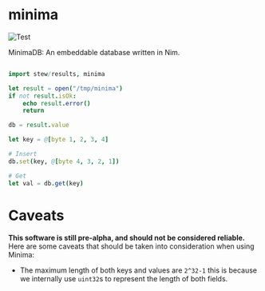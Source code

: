 # minima

![Test](https://github.com/decanus/minima/workflows/Test/badge.svg)

MinimaDB: An embeddable database written in Nim.

```nim

import stew/results, minima

let result = open("/tmp/minima")
if not result.isOk:
    echo result.error()
    return

db = result.value

let key = @[byte 1, 2, 3, 4]

# Insert
db.set(key, @[byte 4, 3, 2, 1])

# Get
let val = db.get(key)
```

# Caveats

**This software is still pre-alpha, and should not be considered reliable.** Here are some caveats that should be taken into consideration when using Minima:
 - The maximum length of both keys and values are `2^32-1` this is because we internally use `uint32`s to represent the length of both fields. 
